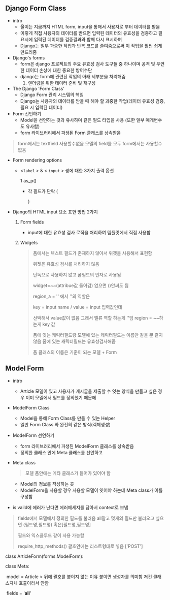 ## Django Form Class

* intro
  * 울이는 지금까지 HTML form, input을 통해서 사용자로 부터 데이터를 받음
  * 이렇게 직접 사용자의 데이터를 받으면 입력된 데이터의 유효성을 검증하고 필요시에 입력된 데이터를 검증결과와 함께 다시 표시하며
  * Django는 일부 과중한 작업과 반복 코드를 줄여줌으로써 이 작업을 훨씬 쉽게 만드러줌
* Django's forms
  * form은 django 프로젝트의 주요 유효성 검사 도구들 중 하나이며 공격 및 우연한 데이터 손상에 대한 중요한 방어수단
  * django는 form에 관련된 작업의 아래 세부분을 처리해줌
    1. 렌더링을 위한 데이터 준비 및 재구성
* The Django 'Form Class'
  * Django Form 관리 시스템의 핵임
  * Django는 사용자의 데이터를 받을 때 해야 할 과중한 작업(데이터 유효성 검증, 필요 시 입력된 데이터)
* Form 선언하기
  * Model을 선언하는 것과 유사하며 같은 필드 타입을 사용 (또한 일부 매개변수도 유사함)
  * form 라이브러리에서 파생된 Form 클래스를 상속받음

> form에서는 textfield 사용할수없음 모델의 field를 모두 form에서는 사용할수없음

* Form rendering options

  * <`label` > & < `input` > 쌍에 대한 3가지 출력 옵션

    1 as_p()

    * 각 필드가 단락 (<p>) 

* Django의 HTML input 요소 표현 방법 2가지

  1. Form fields

     * input에 대한 유효성 검사 로직을 처리하여 템플릿에서 직접 사용함

  2. Widgets

     > 폼에서는 텍스트 필드가 존재하지 않아서 위젯을 사용해서 표현함
     >
     > 위젯은 유효성 검사를 처리하지 않음
     >
     > 단독으로 사용하지 않고 폼필드의 인자로 사용됨
     >
     > widget=~~(attribue값 들어감) 없으면 ()안써도 됨
     >
     > region_a = '' 에서 ''의 역할은
     >
     > key = input name / value = input 입력값인데
     >
     > 선택해서 value값이 없음 그래서 벨류 역할 하는게 ''임 region = ~~하는게 key 값
     >
     > 폼에 잇는 캐릭터필드랑 모델에 있는 캐릭터필드는 이름만 같을 뿐 같지 않음 폼에 있는 캐릭터필드는 유효성검사해줌
     >
     >  폼 클래스의 이름은 기준이 되는 모델 + Form 



## Model Form

* intro

  * Article 모델이 있고 사용자가 게시글을 제출할 수 잇는 양식을 만들고 싶은 경우 이미 모델에서 필드를 정의했기 때문에 

* ModelForm Class

  * Model을 통해 Form Class를 만들 수 있는 Helper
  * 일반 Form Class 와 완전히 같은 방식(객체생성)

* ModelForm 선언하기

  * form 라이브러리에서 파생된 ModelForm 클래스를 상속받음
  * 정의한 클래스 안에 Meta 클래스를 선언하고 

* Meta class

  > 모델 폼안에는 메타 클래스가 들어가 있어야 함

  * Model의 정보를 작성하는 곳
  * ModelForm을 사용할 경우 사용할 모델이 잇어야 하는데 Meta class가 이를 구성함
  
* is vaild에 에러가 난다면 에러메세지를 담아서 context로 보냄





> fields에서 모델에서 정의한 필드를 불러옴 all말고 몇개의 필드만 불러오고 싶으면 (필드명,필드명) 혹은[필드명,필드명]
>
> 필드와 익스클루드 같이 사용 가능함
>
> require_http_methods() 괄호안에는 리스트형태로 넣음 ['POST']







class ArticleForm(forms.ModelForm):



  class Meta:

​    model = Article    > 뒤에 괄호를 붙이지 않는 이유 붙이면 생성자를 의미함 저건 클래스자체 호출이라서 안함

​    fields = '__all__'
